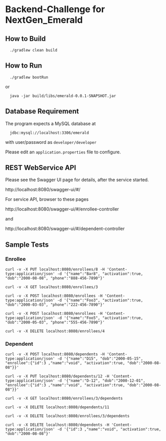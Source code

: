 # Backend-Challenge for NextGen_Emerald


## How to Build
```
  ./gradlew clean build
```
## How to Run
```
  ./gradlew bootRun
```
 or
```
  java -jar build/libs/emerald-0.0.1-SNAPSHOT.jar
```


## Database Requirement

The program expects a MySQL database at
```
  jdbc:mysql://localhost:3306/emerald
```
with user/password as  ```developer/developer```

Please edit an ```application.properties``` file to configure.


## REST WebService API

Please see the Swagger UI page for details, after the service started.

http://localhost:8080/swagger-ui/#/


For service API, browser to these pages

http://localhost:8080/swagger-ui/#/enrollee-controller

and

http://localhost:8080/swagger-ui/#/dependent-controller


## Sample Tests

### Enrollee

```
curl -v -X PUT localhost:8080/enrollees/8 -H 'Content-type:application/json' -d '{"name":"Bar8", "activation":true, "dob":"2000-08-08", "phone":"888-456-7890"}'

curl -v -X GET localhost:8080/enrollees/3

curl -v -X POST localhost:8080/enrollees -H 'Content-type:application/json' -d '{"name":"Foo3", "activation":true, "dob":"2000-03-03", "phone":"222-456-7890"}'

curl -v -X POST localhost:8080/enrollees -H 'Content-type:application/json' -d '{"name":"Foo5", "activation":true, "dob":"2000-05-03", "phone":"555-456-7890"}'

curl -v -X DELETE localhost:8080/enrollees/4
```

###  Dependent

```
curl -v -X POST localhost:8080/dependents -H 'Content-type:application/json' -d '{"name":"D15", "dob":"2000-05-15", "enrollee":{"id":3 ,"name":"void", "activation":true, "dob":"2000-08-08"}}'

curl -v -X PUT localhost:8080/dependents/12 -H 'Content-type:application/json' -d '{"name":"D-12", "dob":"2000-12-01", "enrollee":{"id":3 ,"name":"void", "activation":true, "dob":"2000-08-08"}}'

curl -v -X GET localhost:8080/enrollees/3/dependents

curl -v -X DELETE localhost:8080/dependents/11

curl -v -X DELETE localhost:8080/enrollees/3/dependents

curl -v -X DELETE localhost:8080/dependents -H 'Content-type:application/json' -d '{"id":3 ,"name":"void", "activation":true, "dob":"2000-08-08"}'
```